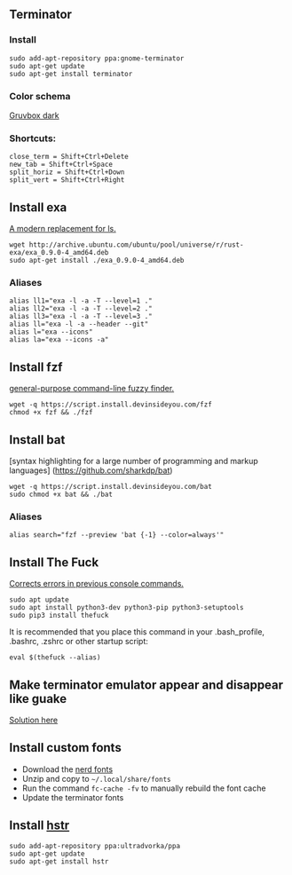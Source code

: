 ## Terminator

### Install
```
sudo add-apt-repository ppa:gnome-terminator
sudo apt-get update
sudo apt-get install terminator
```
### Color schema 
[Gruvbox dark](https://github.com/egel/terminator-gruvbox)

### Shortcuts:
```
close_term = Shift+Ctrl+Delete
new_tab = Shift+Ctrl+Space
split_horiz = Shift+Ctrl+Down
split_vert = Shift+Ctrl+Right
```

## Install exa

[A modern replacement for ls.](https://the.exa.website/)

```
wget http://archive.ubuntu.com/ubuntu/pool/universe/r/rust-exa/exa_0.9.0-4_amd64.deb
sudo apt-get install ./exa_0.9.0-4_amd64.deb
```

### Aliases
```
alias ll1="exa -l -a -T --level=1 ."
alias ll2="exa -l -a -T --level=2 ."
alias ll3="exa -l -a -T --level=3 ."
alias ll="exa -l -a --header --git"
alias l="exa --icons"
alias la="exa --icons -a"
```

## Install fzf

[general-purpose command-line fuzzy finder.](https://github.com/junegunn/fzf) 

```
wget -q https://script.install.devinsideyou.com/fzf
chmod +x fzf && ./fzf
```

## Install bat

[syntax highlighting for a large number of programming and markup languages] (https://github.com/sharkdp/bat)

```
wget -q https://script.install.devinsideyou.com/bat
sudo chmod +x bat && ./bat
```

### Aliases
```
alias search="fzf --preview 'bat {-1} --color=always'"
```

## Install The Fuck

[Corrects errors in previous console commands.](https://github.com/nvbn/thefuck)

```
sudo apt update
sudo apt install python3-dev python3-pip python3-setuptools
sudo pip3 install thefuck
```

It is recommended that you place this command in your .bash_profile, .bashrc, .zshrc or other startup script:

`eval $(thefuck --alias)`

## Make terminator emulator appear and disappear like guake

[Solution here](https://askubuntu.com/questions/174325/how-do-i-make-terminator-emulator-appear-and-disappear-like-guake)

## Install custom fonts 
- Download the [nerd fonts](https://www.nerdfonts.com/)
- Unzip and copy to `~/.local/share/fonts`
- Run the command `fc-cache -fv` to manually rebuild the font cache
- Update the terminator fonts

## Install [hstr](https://github.com/dvorka/hstr)
```
sudo add-apt-repository ppa:ultradvorka/ppa
sudo apt-get update
sudo apt-get install hstr
```

